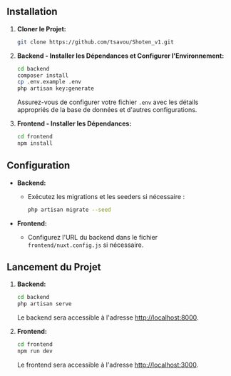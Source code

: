 ## Installation

1. **Cloner le Projet:**
    ```bash
    git clone https://github.com/tsavou/Shoten_v1.git
    
    ```

2. **Backend - Installer les Dépendances et Configurer l'Environnement:**
    ```bash
    cd backend
    composer install
    cp .env.example .env
    php artisan key:generate
    ```

    Assurez-vous de configurer votre fichier `.env` avec les détails appropriés de la base de données et d'autres configurations.

3. **Frontend - Installer les Dépendances:**
    ```bash
    cd frontend
    npm install
    ```

## Configuration

- **Backend:**
    - Exécutez les migrations et les seeders si nécessaire :
        ```bash
        php artisan migrate --seed
        ```

- **Frontend:**
    - Configurez l'URL du backend dans le fichier `frontend/nuxt.config.js` si nécessaire.

## Lancement du Projet

1. **Backend:**
    ```bash
    cd backend
    php artisan serve
    ```

    Le backend sera accessible à l'adresse [http://localhost:8000](http://localhost:8000).

2. **Frontend:**
    ```bash
    cd frontend
    npm run dev
    ```

    Le frontend sera accessible à l'adresse [http://localhost:3000](http://localhost:3000).
